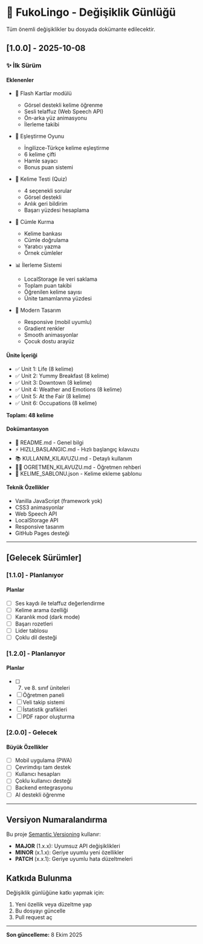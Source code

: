 # 📝 FukoLingo - Değişiklik Günlüğü

Tüm önemli değişiklikler bu dosyada dokümante edilecektir.

## [1.0.0] - 2025-10-08

### ✨ İlk Sürüm

#### Eklenenler
- 🎴 Flash Kartlar modülü
  - Görsel destekli kelime öğrenme
  - Sesli telaffuz (Web Speech API)
  - Ön-arka yüz animasyonu
  - İlerleme takibi

- 🎯 Eşleştirme Oyunu
  - İngilizce-Türkçe kelime eşleştirme
  - 6 kelime çifti
  - Hamle sayacı
  - Bonus puan sistemi

- 📝 Kelime Testi (Quiz)
  - 4 seçenekli sorular
  - Görsel destekli
  - Anlık geri bildirim
  - Başarı yüzdesi hesaplama

- 💬 Cümle Kurma
  - Kelime bankası
  - Cümle doğrulama
  - Yaratıcı yazma
  - Örnek cümleler

- 📊 İlerleme Sistemi
  - LocalStorage ile veri saklama
  - Toplam puan takibi
  - Öğrenilen kelime sayısı
  - Ünite tamamlanma yüzdesi

- 🎨 Modern Tasarım
  - Responsive (mobil uyumlu)
  - Gradient renkler
  - Smooth animasyonlar
  - Çocuk dostu arayüz

#### Ünite İçeriği
- ✅ Unit 1: Life (8 kelime)
- ✅ Unit 2: Yummy Breakfast (8 kelime)
- ✅ Unit 3: Downtown (8 kelime)
- ✅ Unit 4: Weather and Emotions (8 kelime)
- ✅ Unit 5: At the Fair (8 kelime)
- ✅ Unit 6: Occupations (8 kelime)

**Toplam: 48 kelime**

#### Dokümantasyon
- 📖 README.md - Genel bilgi
- ⚡ HIZLI_BASLANGIC.md - Hızlı başlangıç kılavuzu
- 📚 KULLANIM_KILAVUZU.md - Detaylı kullanım
- 👨‍🏫 OGRETMEN_KILAVUZU.md - Öğretmen rehberi
- 📄 KELIME_SABLONU.json - Kelime ekleme şablonu

#### Teknik Özellikler
- Vanilla JavaScript (framework yok)
- CSS3 animasyonlar
- Web Speech API
- LocalStorage API
- Responsive tasarım
- GitHub Pages desteği

---

## [Gelecek Sürümler]

### [1.1.0] - Planlanıyor

#### Planlar
- [ ] Ses kaydı ile telaffuz değerlendirme
- [ ] Kelime arama özelliği
- [ ] Karanlık mod (dark mode)
- [ ] Başarı rozetleri
- [ ] Lider tablosu
- [ ] Çoklu dil desteği

### [1.2.0] - Planlanıyor

#### Planlar
- [ ] 7. ve 8. sınıf üniteleri
- [ ] Öğretmen paneli
- [ ] Veli takip sistemi
- [ ] İstatistik grafikleri
- [ ] PDF rapor oluşturma

### [2.0.0] - Gelecek

#### Büyük Özellikler
- [ ] Mobil uygulama (PWA)
- [ ] Çevrimdışı tam destek
- [ ] Kullanıcı hesapları
- [ ] Çoklu kullanıcı desteği
- [ ] Backend entegrasyonu
- [ ] AI destekli öğrenme

---

## Versiyon Numaralandırma

Bu proje [Semantic Versioning](https://semver.org/) kullanır:
- **MAJOR** (1.x.x): Uyumsuz API değişiklikleri
- **MINOR** (x.1.x): Geriye uyumlu yeni özellikler
- **PATCH** (x.x.1): Geriye uyumlu hata düzeltmeleri

## Katkıda Bulunma

Değişiklik günlüğüne katkı yapmak için:
1. Yeni özellik veya düzeltme yap
2. Bu dosyayı güncelle
3. Pull request aç

---

**Son güncelleme:** 8 Ekim 2025
